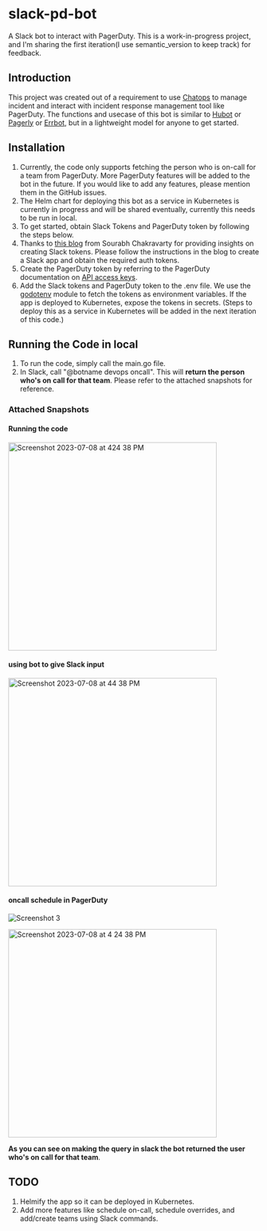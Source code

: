 # slack-pd-bot

A Slack bot to interact with PagerDuty. This is a work-in-progress project, and I'm sharing the first iteration(I use semantic_version to keep track) for feedback.

## Introduction

This project was created out of a requirement to use [Chatops](https://response.pagerduty.com/resources/chatops/) to manage incident and interact with incident response management tool like PagerDuty. The functions and usecase of this bot is similar to [Hubot](https://hubot.github.com/) or [Pagerly](https://www.pagerly.io/) or [Errbot](https://errbot.readthedocs.io/en/latest/), but in a lightweight model for anyone to get started.

## Installation

1. Currently, the code only supports fetching the person who is on-call for a team from PagerDuty. More PagerDuty features will be added to the bot in the future. If you would like to add any features, please mention them in the GitHub issues.
2. The Helm chart for deploying this bot as a service in Kubernetes is currently in progress and will be shared eventually, currently this needs to be run in local.
3. To get started, obtain Slack Tokens and PagerDuty token by following the steps below.
4. Thanks to [this blog](https://www.bacancytechnology.com/blog/develop-slack-bot-using-golang) from Sourabh Chakravarty for providing insights on creating Slack tokens. Please follow the instructions in the blog to create a Slack app and obtain the required auth tokens.
5. Create the PagerDuty token by referring to the PagerDuty documentation on [API access keys](https://support.pagerduty.com/docs/api-access-keys).
6. Add the Slack tokens and PagerDuty token to the .env file. We use the [godotenv](https://github.com/joho/godotenv) module to fetch the tokens as environment variables. If the app is deployed to Kubernetes, expose the tokens in secrets. (Steps to deploy this as a service in Kubernetes will be added in the next iteration of this code.)

## Running the Code in local

1. To run the code, simply call the main.go file.
2. In Slack, call "@botname devops oncall". This will **return the person who's on call for that team**. Please refer to the attached snapshots for reference.

### Attached Snapshots

#### Running the code
<img width="418" alt="Screenshot 2023-07-08 at 424 38 PM" src="https://github.com/neeltom92/slack-pd-bot/assets/135661004/c3f396ce-e3d7-42a5-82a1-df05d51feee0">

#### using bot to give Slack input
<img width="418" alt="Screenshot 2023-07-08 at 44 38 PM" src="https://github.com/neeltom92/slack-pd-bot/assets/135661004/5b737c66-f3ef-4e03-b6f2-f4148cd482fc">

#### oncall schedule in PagerDuty
![Screenshot 3](https://github.com/neeltom92/slack-pd-bot/assets/135661004/3444198b-5d7c-4b64-8809-ec41b470a6c8)

<img width="418" alt="Screenshot 2023-07-08 at 4 24 38 PM" src="https://github.com/neeltom92/slack-pd-bot/assets/135661004/3444198b-5d7c-4b64-8809-ec41b470a6c8">


**As you can see on making the query in slack the bot returned the user who's on call for that team**.

## TODO

1. Helmify the app so it can be deployed in Kubernetes.
2. Add more features like schedule on-call, schedule overrides, and add/create teams using Slack commands.
